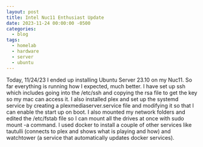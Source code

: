 ```yaml
---
layout: post
title: Intel Nuc11 Enthusiast Update
date: 2023-11-24 00:00:00 -0500
categories:
  - blog
tags:
  - homelab
  - hardware
  - server
  - ubuntu
---
```

Today, 11/24/23 I ended up installing Ubuntu Server 23.10 on my Nuc11. So far everything is running how I expected, much better. I have set up ssh which includes going into the /etc/ssh and copying the rsa file to get the key so my mac can access it. I also installed plex and set up the systemd service by creating a plexmediaserver.service file and modifying it so that I can enable the start up on boot. I also mounted my network folders and edited the /etc/fstab file so I can mount all the drives at once with sudo mount -a command. I used docker to install a couple of other services like tautulli (connects to plex and shows what is playing and how) and watchtower (a service that automatically updates docker services).

